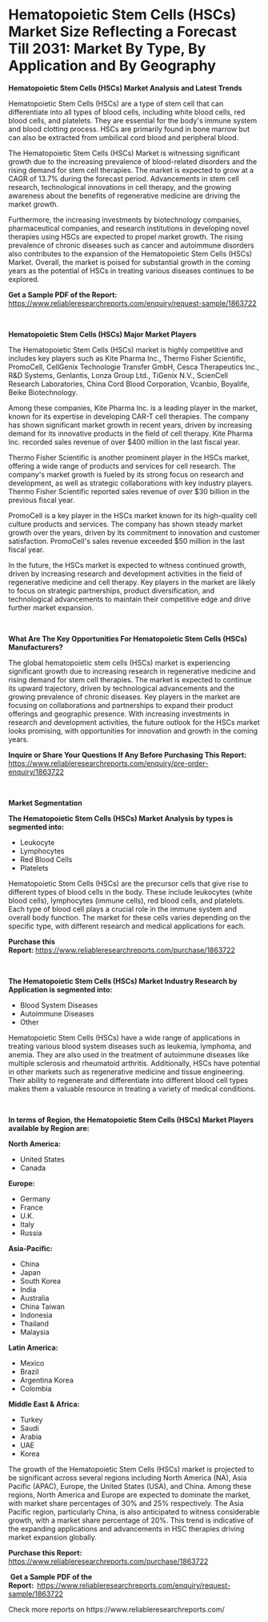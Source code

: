 <p><h1>Hematopoietic Stem Cells (HSCs) Market Size Reflecting a Forecast Till 2031: Market By Type, By Application and By Geography</h1></p><p><strong>Hematopoietic Stem Cells (HSCs) Market Analysis and Latest Trends</strong></p>
<p><p>Hematopoietic Stem Cells (HSCs) are a type of stem cell that can differentiate into all types of blood cells, including white blood cells, red blood cells, and platelets. They are essential for the body's immune system and blood clotting process. HSCs are primarily found in bone marrow but can also be extracted from umbilical cord blood and peripheral blood.</p><p>The Hematopoietic Stem Cells (HSCs) Market is witnessing significant growth due to the increasing prevalence of blood-related disorders and the rising demand for stem cell therapies. The market is expected to grow at a CAGR of 13.7% during the forecast period. Advancements in stem cell research, technological innovations in cell therapy, and the growing awareness about the benefits of regenerative medicine are driving the market growth.</p><p>Furthermore, the increasing investments by biotechnology companies, pharmaceutical companies, and research institutions in developing novel therapies using HSCs are expected to propel market growth. The rising prevalence of chronic diseases such as cancer and autoimmune disorders also contributes to the expansion of the Hematopoietic Stem Cells (HSCs) Market. Overall, the market is poised for substantial growth in the coming years as the potential of HSCs in treating various diseases continues to be explored.</p></p>
<p><strong>Get a Sample PDF of the Report:&nbsp;</strong> <a href="https://www.reliableresearchreports.com/enquiry/request-sample/1863722">https://www.reliableresearchreports.com/enquiry/request-sample/1863722</a></p>
<p>&nbsp;</p>
<p><strong>Hematopoietic Stem Cells (HSCs) Major Market Players</strong></p>
<p><p>The Hematopoietic Stem Cells (HSCs) market is highly competitive and includes key players such as Kite Pharma Inc., Thermo Fisher Scientific, PromoCell, CellGenix Technologie Transfer GmbH, Cesca Therapeutics Inc., R&D Systems, Genlantis, Lonza Group Ltd., TiGenix N.V., ScienCell Research Laboratories, China Cord Blood Corporation, Vcanbio, Boyalife, Beike Biotechnology.</p><p>Among these companies, Kite Pharma Inc. is a leading player in the market, known for its expertise in developing CAR-T cell therapies. The company has shown significant market growth in recent years, driven by increasing demand for its innovative products in the field of cell therapy. Kite Pharma Inc. recorded sales revenue of over $400 million in the last fiscal year.</p><p>Thermo Fisher Scientific is another prominent player in the HSCs market, offering a wide range of products and services for cell research. The company's market growth is fueled by its strong focus on research and development, as well as strategic collaborations with key industry players. Thermo Fisher Scientific reported sales revenue of over $30 billion in the previous fiscal year.</p><p>PromoCell is a key player in the HSCs market known for its high-quality cell culture products and services. The company has shown steady market growth over the years, driven by its commitment to innovation and customer satisfaction. PromoCell's sales revenue exceeded $50 million in the last fiscal year.</p><p>In the future, the HSCs market is expected to witness continued growth, driven by increasing research and development activities in the field of regenerative medicine and cell therapy. Key players in the market are likely to focus on strategic partnerships, product diversification, and technological advancements to maintain their competitive edge and drive further market expansion.</p></p>
<p>&nbsp;</p>
<p><strong>What Are The Key Opportunities For Hematopoietic Stem Cells (HSCs) Manufacturers?</strong></p>
<p><p>The global hematopoietic stem cells (HSCs) market is experiencing significant growth due to increasing research in regenerative medicine and rising demand for stem cell therapies. The market is expected to continue its upward trajectory, driven by technological advancements and the growing prevalence of chronic diseases. Key players in the market are focusing on collaborations and partnerships to expand their product offerings and geographic presence. With increasing investments in research and development activities, the future outlook for the HSCs market looks promising, with opportunities for innovation and growth in the coming years.</p></p>
<p><strong>Inquire or Share Your Questions If Any Before Purchasing This Report:</strong> <a href="https://www.reliableresearchreports.com/enquiry/pre-order-enquiry/1863722">https://www.reliableresearchreports.com/enquiry/pre-order-enquiry/1863722</a></p>
<p>&nbsp;</p>
<p><strong>Market Segmentation</strong></p>
<p><strong>The Hematopoietic Stem Cells (HSCs) Market Analysis by types is segmented into:</strong></p>
<p><ul><li>Leukocyte</li><li>Lymphocytes</li><li>Red Blood Cells</li><li>Platelets</li></ul></p>
<p><p>Hematopoietic Stem Cells (HSCs) are the precursor cells that give rise to different types of blood cells in the body. These include leukocytes (white blood cells), lymphocytes (immune cells), red blood cells, and platelets. Each type of blood cell plays a crucial role in the immune system and overall body function. The market for these cells varies depending on the specific type, with different research and medical applications for each.</p></p>
<p><strong>Purchase this Report:&nbsp;</strong><a href="https://www.reliableresearchreports.com/purchase/1863722">https://www.reliableresearchreports.com/purchase/1863722</a></p>
<p>&nbsp;</p>
<p><strong>The Hematopoietic Stem Cells (HSCs) Market Industry Research by Application is segmented into:</strong></p>
<p><ul><li>Blood System Diseases</li><li>Autoimmune Diseases</li><li>Other</li></ul></p>
<p><p>Hematopoietic Stem Cells (HSCs) have a wide range of applications in treating various blood system diseases such as leukemia, lymphoma, and anemia. They are also used in the treatment of autoimmune diseases like multiple sclerosis and rheumatoid arthritis. Additionally, HSCs have potential in other markets such as regenerative medicine and tissue engineering. Their ability to regenerate and differentiate into different blood cell types makes them a valuable resource in treating a variety of medical conditions.</p></p>
<p>&nbsp;</p>
<p><strong>In terms of Region, the Hematopoietic Stem Cells (HSCs) Market Players available by Region are:</strong></p>
<p>
    <p> <strong> North America: </strong>
        <ul>
            <li>United States</li>
            <li>Canada</li>
        </ul>
        </p> 
    <p> <strong> Europe: </strong>
        <ul>
            <li>Germany</li>
            <li>France</li>
            <li>U.K.</li>
            <li>Italy</li>
            <li>Russia</li>
        </ul>
        </p> 
    <p> <strong> Asia-Pacific: </strong>
        <ul>
            <li>China</li>
            <li>Japan</li>
            <li>South Korea</li>
            <li>India</li>
            <li>Australia</li>
            <li>China Taiwan</li>
            <li>Indonesia</li>
            <li>Thailand</li>
            <li>Malaysia</li>
        </ul>
        </p> 
    <p> <strong> Latin America: </strong>
        <ul>
            <li>Mexico</li>
            <li>Brazil</li>
            <li>Argentina Korea</li>
            <li>Colombia</li>
        </ul>
        </p> 
    <p> <strong> Middle East & Africa: </strong>
        <ul>
            <li>Turkey</li>
            <li>Saudi</li>
            <li>Arabia</li>
            <li>UAE</li>
            <li>Korea</li>
        </ul>
    </p>
    </p>
<p><p>The growth of the Hematopoietic Stem Cells (HSCs) market is projected to be significant across several regions including North America (NA), Asia Pacific (APAC), Europe, the United States (USA), and China. Among these regions, North America and Europe are expected to dominate the market, with market share percentages of 30% and 25% respectively. The Asia Pacific region, particularly China, is also anticipated to witness considerable growth, with a market share percentage of 20%. This trend is indicative of the expanding applications and advancements in HSC therapies driving market expansion globally.</p></p>
<p><strong>Purchase this Report: </strong><a href="https://www.reliableresearchreports.com/purchase/1863722">https://www.reliableresearchreports.com/purchase/1863722</a></p>
<p>&nbsp;<strong>Get a Sample PDF of the Report:&nbsp;&nbsp;</strong><a href="https://www.reliableresearchreports.com/enquiry/request-sample/1863722">https://www.reliableresearchreports.com/enquiry/request-sample/1863722</a></p>
<p><strong></strong></p>
<p>Check more reports on https://www.reliableresearchreports.com/</p>